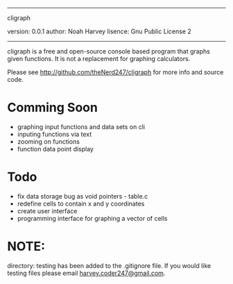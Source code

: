 ---------------------------------

cligraph

version: 0.0.1 
author: Noah Harvey 
lisence: Gnu Public License 2 

---------------------------------

cligraph is a free and open-source console based program that graphs given functions. It is not a replacement for
graphing calculators. 

Please see http://github.com/theNerd247/cligraph for more info and source code.

Comming Soon
============
* graphing input functions and data sets on cli
* inputing functions via text
* zooming on functions 
* function data point display

Todo
====
- fix data storage bug as void pointers - table.c 
- redefine cells to contain x and y coordinates
- create user interface
- programming interface for graphing a vector of cells

NOTE:
=====
directory: testing has been added to the .gitignore file. If you would like testing files please
email harvey.coder247@gmail.com.
